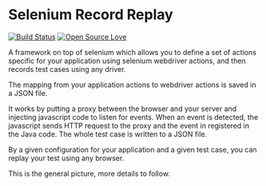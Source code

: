# Selenium Record Replay

[![Build Status](https://travis-ci.org/hristo-vrigazov/spiderman.svg?branch=master)](https://travis-ci.org/hristo-vrigazov/spiderman)
[![Open Source Love](https://badges.frapsoft.com/os/mit/mit.svg?v=102)](https://github.com/ellerbrock/open-source-badge/)


A framework on top of selenium which allows you to define a set of actions specific
for your application using selenium webdriver actions, and then records test cases 
using any driver.

The mapping from your application actions to webdriver actions is saved in a JSON file.

It works by putting a proxy between the browser and your server and injecting javascript code
to listen for events. When an event is detected, the javascript sends HTTP request to the proxy
and the event in registered in the Java code. The whole test case is written to a JSON file.

By a given configuration for your application and a given test case, you can replay your test
using any browser.

This is the general picture, more details to follow.
